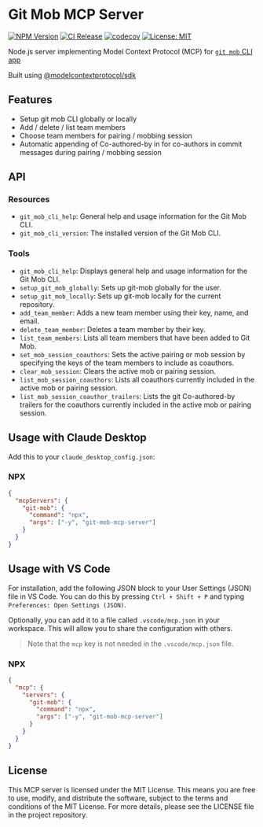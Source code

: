 # Git Mob MCP Server

[![NPM Version](https://img.shields.io/npm/v/git-mob-mcp-server)](https://www.npmjs.com/package/git-mob-mcp-server)
[![CI Release](https://github.com/Mubashwer/git-mob-mcp-server/actions/workflows/ci-release.yml/badge.svg)](https://github.com/Mubashwer/git-mob-mcp-server/actions/workflows/ci-release.yml)
[![codecov](https://codecov.io/gh/Mubashwer/git-mob-mcp-server/graph/badge.svg?token=21GJOEYQGG)](https://codecov.io/gh/Mubashwer/git-mob-mcp-server)
[![License: MIT](https://img.shields.io/badge/License-MIT-blue.svg)](https://github.com/Mubashwer/git-mob-mcp-server/blob/main/LICENSE)

Node.js server implementing Model Context Protocol (MCP) for [`git mob` CLI app](https://github.com/Mubashwer/git-mob)

Built using [@modelcontextprotocol/sdk](https://github.com/modelcontextprotocol/typescript-sdk)

## Features

- Setup git mob CLI globally or locally
- Add / delete / list team members
- Choose team members for pairing / mobbing session
- Automatic appending of Co-authored-by in for co-authors in commit messages during pairing / mobbing session

## API

### Resources

- `git_mob_cli_help`: General help and usage information for the Git Mob CLI.
- `git_mob_cli_version`: The installed version of the Git Mob CLI.

### Tools

- `git_mob_cli_help`: Displays general help and usage information for the Git Mob CLI.
- `setup_git_mob_globally`: Sets up git-mob globally for the user.
- `setup_git_mob_locally`: Sets up git-mob locally for the current repository.
- `add_team_member`: Adds a new team member using their key, name, and email.
- `delete_team_member`: Deletes a team member by their key.
- `list_team_members`: Lists all team members that have been added to Git Mob.
- `set_mob_session_coauthors`: Sets the active pairing or mob session by specifying the keys of the team members to include as coauthors.
- `clear_mob_session`: Clears the active mob or pairing session.
- `list_mob_session_coauthors`: Lists all coauthors currently included in the active mob or pairing session.
- `list_mob_session_coauthor_trailers`: Lists the git Co-authored-by trailers for the coauthors currently included in the active mob or pairing session.

## Usage with Claude Desktop

Add this to your `claude_desktop_config.json`:

### NPX

```json
{
  "mcpServers": {
    "git-mob": {
      "command": "npx",
      "args": ["-y", "git-mob-mcp-server"]
    }
  }
}
```

## Usage with VS Code

For installation, add the following JSON block to your User Settings (JSON) file in VS Code. You can do this by pressing `Ctrl + Shift + P` and typing `Preferences: Open Settings (JSON)`.

Optionally, you can add it to a file called `.vscode/mcp.json` in your workspace. This will allow you to share the configuration with others.

> Note that the `mcp` key is not needed in the `.vscode/mcp.json` file.

### NPX

```json
{
  "mcp": {
    "servers": {
      "git-mob": {
        "command": "npx",
        "args": ["-y", "git-mob-mcp-server"]
      }
    }
  }
}
```

## License

This MCP server is licensed under the MIT License. This means you are free to use, modify, and distribute the software, subject to the terms and conditions of the MIT License. For more details, please see the LICENSE file in the project repository.

